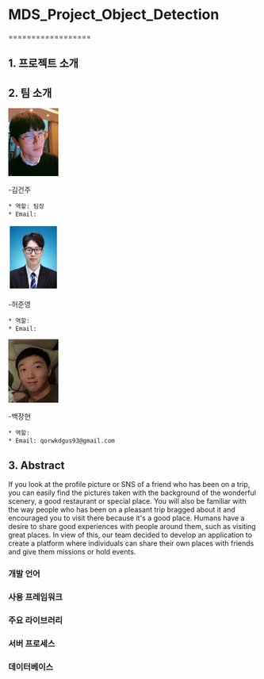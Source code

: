 # MDS_Project_Object_Detection

==================

## 1. 프로젝트 소개


## 2. 팀 소개


<img src =./picture/건주.jpg width="20%" height="20%">

-김건주
````
* 역할: 팀장
* Email: 
````

<img src =./picture/준영.png width="20%" height="20%">

-허준영
````
* 역할:  
* Email: 
````


<img src =./picture/장현.jpg width="20%" height="20%">

-백장현
````
* 역할:  
* Email: qorwkdgus93@gmail.com
````




## 3. Abstract

If you look at the profile picture or SNS of a friend who has been on a trip, you can easily find the pictures taken with the background of the wonderful scenery, a good restaurant or special place. You will also be familiar with the way people who has been on a pleasant trip bragged about it and encouraged you to visit there because it's a good place. Humans have a desire to share good experiences with people around them, such as visiting great places. In view of this, our team decided to develop an application to create a platform where individuals can share their own places with friends and give them missions or hold events.


### 개발 언어
   
### 사용 프레임워크
   
### 주요 라이브러리 
   
### 서버 프로세스
 
### 데이터베이스
  
<!--
## 4. 기타
-->
